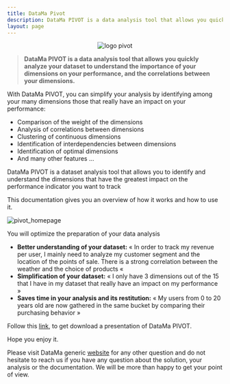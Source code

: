```yaml
---
title: DataMa Pivot
description: DataMa PIVOT is a data analysis tool that allows you quickly analyze your dataset to understand the importance of your dimensions on your performance, and the correlations between your dimensions.
layout: page
---
```


<center><img src="{{site.url}}/{{site.baseurl}}/core_app/old/images/IconePivot.jpg" alt="logo pivot" /></center>

> **DataMa PIVOT is a data analysis tool that allows you quickly analyze your dataset to understand the importance of your dimensions on your performance, and the correlations between your dimensions.**

With DataMa PIVOT, you can simplify your analysis by identifying among your many dimensions those that really have an impact on your performance:

* Comparison of the weight of the dimensions
* Analysis of correlations between dimensions
* Clustering of continuous dimensions
* Identification of interdependencies between dimensions
* Identification of optimal dimensions
* And many other features …

DataMa PIVOT is a dataset analysis tool that allows you to identify and understand the dimensions that have the greatest impact on the performance indicator you want to track

This documentation gives you an overview of how it works and how to use it.

![pivot_homepage]({{site.url}}/{{site.baseurl}}/core_app/old/images/pivot.png)

You will optimize the preparation of your data analysis

* **Better understanding of your dataset:** « In order to track my revenue per user, I mainly need to analyze my customer segment and the location of the points of sale. There is a strong correlation between the weather and the choice of products «
* **Simplification of your dataset:** « I only have 3 dimensions out of the 15 that I have in my dataset that really have an impact on my performance »
* **Saves time in your analysis and its restitution:** « My users from 0 to 20 years old are now gathered in the same bucket by comparing their purchasing behavior »


Follow this [link](https://datama.fr/wp-content/uploads/2019/06/DataMaPivot_BrochureEN_2019.pdf), to get download a presentation of DataMa PIVOT.

Hope you enjoy it.

Please visit DataMa generic [website](https://datama.fr/lets-talk/) for any other question and do not hesitate to reach us if you have any question about the solution, your analysis or the documentation. We will be more than happy to get your point of view.
